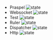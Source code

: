 * Praspel ![state](http://central.hoa-project.net/State/Praspel)
* Websocket ![state](http://central.hoa-project.net/State/Websocket)
* Test ![state](http://central.hoa-project.net/State/Test)
* Ruler ![state](http://central.hoa-project.net/State/Ruler)
* Dispatcher ![state](http://central.hoa-project.net/State/Dispatcher)
* Http ![state](http://central.hoa-project.net/State/Http)
